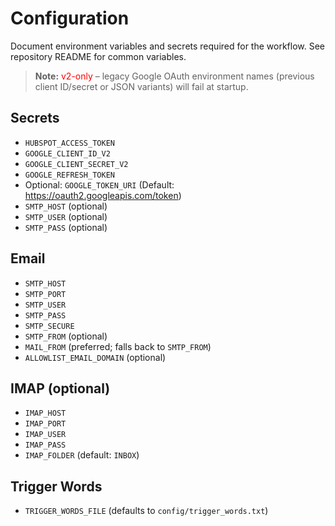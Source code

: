 # Configuration

Document environment variables and secrets required for the workflow.
See repository README for common variables.

> **Note:** <span style="color:red">v2-only</span> – legacy Google OAuth environment names (previous client ID/secret or JSON variants) will fail at startup.

## Secrets
- `HUBSPOT_ACCESS_TOKEN`
- `GOOGLE_CLIENT_ID_V2`
- `GOOGLE_CLIENT_SECRET_V2`
- `GOOGLE_REFRESH_TOKEN`
- Optional: `GOOGLE_TOKEN_URI` (Default: https://oauth2.googleapis.com/token)
- `SMTP_HOST` (optional)
- `SMTP_USER` (optional)
- `SMTP_PASS` (optional)

## Email
- `SMTP_HOST`
- `SMTP_PORT`
- `SMTP_USER`
- `SMTP_PASS`
- `SMTP_SECURE`
- `SMTP_FROM` (optional)
- `MAIL_FROM` (preferred; falls back to `SMTP_FROM`)
- `ALLOWLIST_EMAIL_DOMAIN` (optional)

## IMAP (optional)
- `IMAP_HOST`
- `IMAP_PORT`
- `IMAP_USER`
- `IMAP_PASS`
- `IMAP_FOLDER` (default: `INBOX`)

## Trigger Words
- `TRIGGER_WORDS_FILE` (defaults to `config/trigger_words.txt`)
